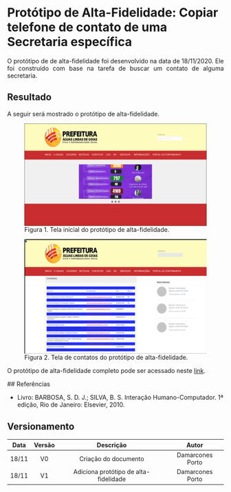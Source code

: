 # Protótipo de Alta-Fidelidade: Copiar telefone de contato de uma Secretaria específica  


<p align="justify">O protótipo de de alta-fidelidade foi desenvolvido na data de 18/11/2020. Ele foi construído com base na tarefa de buscar um contato de alguma secretaria.</p>

## Resultado

<p align="justify"> A seguir será mostrado o protótipo de alta-fidelidade.</p>

<figure>
<img align=center width="950" src="../../imagens/alta_fidelidade/contato_1.png">
<figcaption>Figura 1. Tela inicial do protótipo de alta-fidelidade.</figcaption>
</figure>

<figure>
<img align=center width="950" src="../../imagens/alta_fidelidade/contato_2.png">
<figcaption>Figura 2. Tela de contatos do protótipo de alta-fidelidade.</figcaption>
</figure>

<p align="justify">O protótipo de alta-fidelidade completo pode ser acessado neste <a href="https://www.figma.com/proto/8i5H3SiRpK8UzMh91aa6Ww/IHC---6a-entrega?node-id=26%3A2&scaling=scale-down-width">link</a>.</p>
## Referências

- Livro: BARBOSA, S. D. J.; SILVA, B. S. Interação Humano-Computador. 1ª edição, Rio de Janeiro: Elsevier, 2010.


## Versionamento

| Data | Versão |           Descrição             |    Autor    |
|:----:|:------:|:-------------------------------:|:-----------:|
|18/11 |V0      |     Criação do documento        |Damarcones Porto|
|18/11 |V1      |  Adiciona protótipo de alta-fidelidade    |Damarcones Porto|